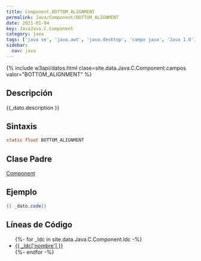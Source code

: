 ```yaml
---
title: Component.BOTTOM_ALIGNMENT
permalink: Java/Component/BOTTOM_ALIGNMENT
date: 2021-01-04
key: JavaJava.C.Component
category: java
tags: ['java se', 'java.awt', 'java.desktop', 'campo java', 'Java 1.0']
sidebar: 
  nav: java
---
```


{% include w3api/datos.html clase=site.data.Java.C.Component.campos valor="BOTTOM_ALIGNMENT" %}

## Descripción
{{_dato.description }}

## Sintaxis
~~~java
static float BOTTOM_ALIGNMENT
~~~

## Clase Padre
[Component](/Java/Component/)

## Ejemplo
~~~java
{{ _dato.code}}
~~~

## Líneas de Código
<ul>
{%- for _ldc in site.data.Java.C.Component.ldc -%}
   <li>
       <a href="{{_ldc['url'] }}">{{ _ldc['nombre'] }}</a>
   </li>
{%- endfor -%}
</ul>
